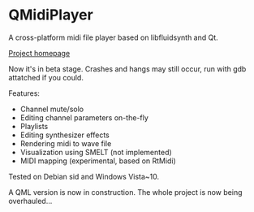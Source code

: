 # QMidiPlayer
A cross-platform midi file player based on libfluidsynth and Qt.

[Project homepage](https://chrisoft.org/QMidiPlayer/)

Now it's in beta stage. Crashes and hangs may still occur, run with gdb attatched if you could.

Features:
* Channel mute/solo
* Editing channel parameters on-the-fly
* Playlists
* Editing synthesizer effects
* Rendering midi to wave file
* Visualization using SMELT (not implemented)
* MIDI mapping (experimental, based on RtMidi)

Tested on Debian sid and Windows Vista~10.

A QML version is now in construction. The whole project is now being overhauled...
